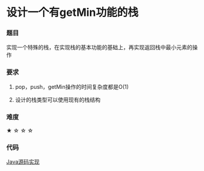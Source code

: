 # 设计一个有getMin功能的栈

### 题目

实现一个特殊的栈，在实现栈的基本功能的基础上，再实现返回栈中最小元素的操作

### 要求

1. pop，push，getMin操作的时间复杂度都是O(1)

2. 设计的栈类型可以使用现有的栈结构

### 难度

 ★ ☆ ☆ ☆

### 代码

 [Java源码实现](../src/Stack1.java)
